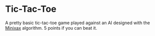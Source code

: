 # Tic-Tac-Toe
A pretty basic tic-tac-toe game played against an AI designed with the [Minixax](https://www.geeksforgeeks.org/minimax-algorithm-in-game-theory-set-1-introduction/) algorithm. 5 points if you can beat it.
